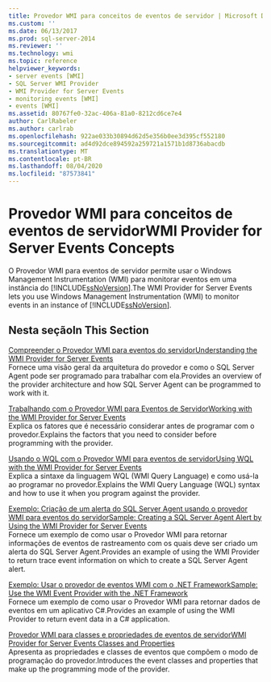 ```yaml
---
title: Provedor WMI para conceitos de eventos de servidor | Microsoft Docs
ms.custom: ''
ms.date: 06/13/2017
ms.prod: sql-server-2014
ms.reviewer: ''
ms.technology: wmi
ms.topic: reference
helpviewer_keywords:
- server events [WMI]
- SQL Server WMI Provider
- WMI Provider for Server Events
- monitoring events [WMI]
- events [WMI]
ms.assetid: 80767fe0-32ac-406a-81a0-8212cd6ce7e4
author: CarlRabeler
ms.author: carlrab
ms.openlocfilehash: 922ae033b30894d62d5e356b0ee3d395cf552180
ms.sourcegitcommit: ad4d92dce894592a259721a1571b1d8736abacdb
ms.translationtype: MT
ms.contentlocale: pt-BR
ms.lasthandoff: 08/04/2020
ms.locfileid: "87573841"
---
```

# <a name="wmi-provider-for-server-events-concepts"></a><span data-ttu-id="b1f15-102">Provedor WMI para conceitos de eventos de servidor</span><span class="sxs-lookup"><span data-stu-id="b1f15-102">WMI Provider for Server Events Concepts</span></span>
  <span data-ttu-id="b1f15-103">O Provedor WMI para eventos de servidor permite usar o Windows Management Instrumentation (WMI) para monitorar eventos em uma instância do [!INCLUDE[ssNoVersion](../../includes/ssnoversion-md.md)].</span><span class="sxs-lookup"><span data-stu-id="b1f15-103">The WMI Provider for Server Events lets you use Windows Management Instrumentation (WMI) to monitor events in an instance of [!INCLUDE[ssNoVersion](../../includes/ssnoversion-md.md)].</span></span>  
  
## <a name="in-this-section"></a><span data-ttu-id="b1f15-104">Nesta seção</span><span class="sxs-lookup"><span data-stu-id="b1f15-104">In This Section</span></span>  
 [<span data-ttu-id="b1f15-105">Compreender o Provedor WMI para eventos do servidor</span><span class="sxs-lookup"><span data-stu-id="b1f15-105">Understanding the WMI Provider for Server Events</span></span>](understanding-the-wmi-provider-for-server-events.md)  
 <span data-ttu-id="b1f15-106">Fornece uma visão geral da arquitetura do provedor e como o SQL Server Agent pode ser programado para trabalhar com ela.</span><span class="sxs-lookup"><span data-stu-id="b1f15-106">Provides an overview of the provider architecture and how SQL Server Agent can be programmed to work with it.</span></span>  
  
 [<span data-ttu-id="b1f15-107">Trabalhando com o Provedor WMI para Eventos de Servidor</span><span class="sxs-lookup"><span data-stu-id="b1f15-107">Working with the WMI Provider for Server Events</span></span>](working-with-the-wmi-provider-for-server-events.md)  
 <span data-ttu-id="b1f15-108">Explica os fatores que é necessário considerar antes de programar com o provedor.</span><span class="sxs-lookup"><span data-stu-id="b1f15-108">Explains the factors that you need to consider before programming with the provider.</span></span>  
  
 [<span data-ttu-id="b1f15-109">Usando o WQL com o Provedor WMI para eventos de servidor</span><span class="sxs-lookup"><span data-stu-id="b1f15-109">Using WQL with the WMI Provider for Server Events</span></span>](using-wql-with-the-wmi-provider-for-server-events.md)  
 <span data-ttu-id="b1f15-110">Explica a sintaxe da linguagem WQL (WMI Query Language) e como usá-la ao programar no provedor.</span><span class="sxs-lookup"><span data-stu-id="b1f15-110">Explains the WMI Query Language (WQL) syntax and how to use it when you program against the provider.</span></span>  
  
 [<span data-ttu-id="b1f15-111">Exemplo: Criação de um alerta do SQL Server Agent usando o provedor WMI para eventos do servidor</span><span class="sxs-lookup"><span data-stu-id="b1f15-111">Sample: Creating a SQL Server Agent Alert by Using the WMI Provider for Server Events</span></span>](sample-creating-a-sql-server-agent-alert-with-the-wmi-provider.md)  
 <span data-ttu-id="b1f15-112">Fornece um exemplo de como usar o Provedor WMI para retornar informações de eventos de rastreamento com os quais deve ser criado um alerta do SQL Server Agent.</span><span class="sxs-lookup"><span data-stu-id="b1f15-112">Provides an example of using the WMI Provider to return trace event information on which to create a SQL Server Agent alert.</span></span>  
  
 [<span data-ttu-id="b1f15-113">Exemplo: Usar o provedor de eventos WMI com o .NET Framework</span><span class="sxs-lookup"><span data-stu-id="b1f15-113">Sample: Use the WMI Event Provider with the .NET Framework</span></span>](sample-using-the-wmi-event-provider-with-the-net-framework.md)  
 <span data-ttu-id="b1f15-114">Fornece um exemplo de como usar o Provedor WMI para retornar dados de eventos em um aplicativo C#.</span><span class="sxs-lookup"><span data-stu-id="b1f15-114">Provides an example of using the WMI Provider to return event data in a C# application.</span></span>  
  
 [<span data-ttu-id="b1f15-115">Provedor WMI para classes e propriedades de eventos de servidor</span><span class="sxs-lookup"><span data-stu-id="b1f15-115">WMI Provider for Server Events Classes and Properties</span></span>](wmi-provider-for-server-events-classes-and-properties.md)  
 <span data-ttu-id="b1f15-116">Apresenta as propriedades e classes de eventos que compõem o modo de programação do provedor.</span><span class="sxs-lookup"><span data-stu-id="b1f15-116">Introduces the event classes and properties that make up the programming mode of the provider.</span></span>  
  
  
